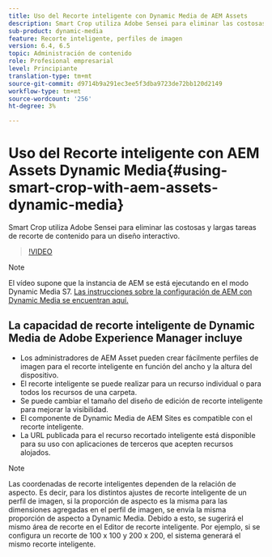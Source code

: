 ```yaml
---
title: Uso del Recorte inteligente con Dynamic Media de AEM Assets
description: Smart Crop utiliza Adobe Sensei para eliminar las costosas y largas tareas de recorte de contenido para un diseño interactivo.
sub-product: dynamic-media
feature: Recorte inteligente, perfiles de imagen
version: 6.4, 6.5
topic: Administración de contenido
role: Profesional empresarial
level: Principiante
translation-type: tm+mt
source-git-commit: d9714b9a291ec3ee5f3dba9723de72bb120d2149
workflow-type: tm+mt
source-wordcount: '256'
ht-degree: 3%

---
```



# Uso del Recorte inteligente con AEM Assets Dynamic Media{#using-smart-crop-with-aem-assets-dynamic-media}

Smart Crop utiliza Adobe Sensei para eliminar las costosas y largas tareas de recorte de contenido para un diseño interactivo.

>[!VIDEO](https://video.tv.adobe.com/v/21519/)

>[!NOTE]
>
>El vídeo supone que la instancia de AEM se está ejecutando en el modo Dynamic Media S7. [Las instrucciones sobre la configuración de AEM con Dynamic Media se encuentran aquí.](https://helpx.adobe.com/es/experience-manager/6-3/assets/using/config-dynamic-fp-14410.html)

## La capacidad de recorte inteligente de Dynamic Media de Adobe Experience Manager incluye

* Los administradores de AEM Asset pueden crear fácilmente perfiles de imagen para el recorte inteligente en función del ancho y la altura del dispositivo.
* El recorte inteligente se puede realizar para un recurso individual o para todos los recursos de una carpeta.
* Se puede cambiar el tamaño del diseño de edición de recorte inteligente para mejorar la visibilidad.
* El componente de Dynamic Media de AEM Sites es compatible con el recorte inteligente.
* La URL publicada para el recurso recortado inteligente está disponible para su uso con aplicaciones de terceros que acepten recursos alojados.

>[!NOTE]
>
>Las coordenadas de recorte inteligentes dependen de la relación de aspecto. Es decir, para los distintos ajustes de recorte inteligente de un perfil de imagen, si la proporción de aspecto es la misma para las dimensiones agregadas en el perfil de imagen, se envía la misma proporción de aspecto a Dynamic Media. Debido a esto, se sugerirá el mismo área de recorte en el Editor de recorte inteligente. Por ejemplo, si se configura un recorte de 100 x 100 y 200 x 200, el sistema generará el mismo recorte inteligente.
